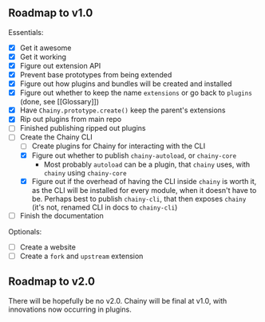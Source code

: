 ## Roadmap to v1.0

Essentials:

- [x] Get it awesome
- [x] Get it working
- [x] Figure out extension API
- [x] Prevent base prototypes from being extended
- [x] Figure out how plugins and bundles will be created and installed
- [x] Figure out whether to keep the name `extensions` or go back to `plugins` (done, see [[Glossary]])
- [x] Have `Chainy.prototype.create()` keep the parent's extensions
- [x] Rip out plugins from main repo
- [ ] Finished publishing ripped out plugins
- [ ] Create the Chainy CLI
  - [ ] Create plugins for Chainy for interacting with the CLI
  - [x] Figure out whether to publish `chainy-autoload`, or `chainy-core`
    - Most probably `autoload` can be a plugin, that `chainy` uses, with `chainy` using `chainy-core`
  - [x] Figure out if the overhead of having the CLI inside `chainy` is worth it, as the CLI will be installed for every module, when it doesn't have to be. Perhaps best to publish `chainy-cli`, that then exposes `chainy` (it's not, renamed CLI in docs to `chainy-cli`)
- [ ] Finish the documentation

Optionals:

- [ ] Create a website
- [ ] Create a `fork` and `upstream` extension

## Roadmap to v2.0

There will be hopefully be no v2.0. Chainy will be final at v1.0, with innovations now occurring in plugins.